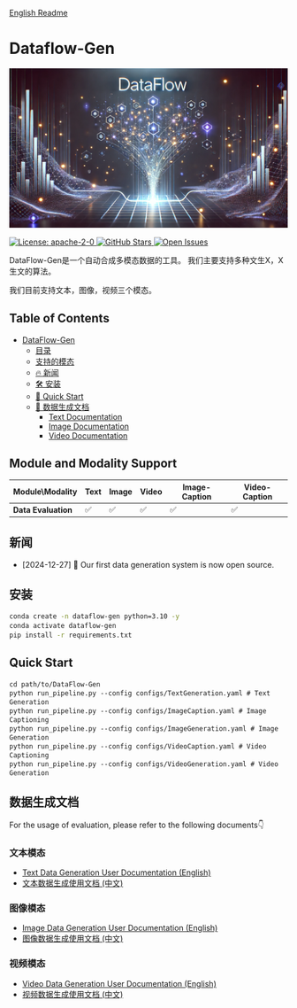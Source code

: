 
[English Readme](./README.md)
# Dataflow-Gen

<p align="center">
  <img src="./static/images/DataFlow_gen.png">
</p>
<a href="https://opensource.org/license/apache-2-0" target="_blank">
    <img alt="License: apache-2-0" src="https://img.shields.io/github/license/saltstack/salt" />
</a>
<a href="https://github.com/Open-DataFlow/Dataflow-Gen" target="_blank">
    <img alt="GitHub Stars" src="https://img.shields.io/github/stars/Open-DataFlow/Dataflow-Gen?style=social" />
</a>
<a href="https://github.com/Open-DataFlow/Dataflow-Gen/issues" target="_blank">
    <img alt="Open Issues" src="https://img.shields.io/github/issues-raw/Open-DataFlow/Dataflow-Gen" />
</a>

DataFlow-Gen是一个自动合成多模态数据的工具。 我们主要支持多种文生X，X生文的算法。

我们目前支持文本，图像，视频三个模态。

## Table of Contents
- [DataFlow-Gen](#dataflow-gen)
  - [目录](#目录)
  - [支持的模态](#支持的模态)
  - [🔥 新闻](#新闻)
  - [🛠 安装](#安装)
  - [🚀 Quick Start](#quick-start)
  - [📌 数据生成文档](#数据生成文档)
    - [Text Documentation](#text-documentation)
    - [Image Documentation](#image-documentation)
    - [Video Documentation](#video-documentation)

## Module and Modality Support

| Module\Modality     | Text | Image | Video | Image-Caption | Video-Caption |
| ------------------- | ---- | ----- | ----- | --------------- | --------------- |
| **Data Evaluation** | ✅    | ✅     | ✅     | ✅               | ✅               |

## 新闻
- [2024-12-27] 🎉 Our first data generation system is now open source.

## 安装
```bash
conda create -n dataflow-gen python=3.10 -y
conda activate dataflow-gen
pip install -r requirements.txt
```
## Quick Start
```
cd path/to/DataFlow-Gen
python run_pipeline.py --config configs/TextGeneration.yaml # Text Generation
python run_pipeline.py --config configs/ImageCaption.yaml # Image Captioning
python run_pipeline.py --config configs/ImageGeneration.yaml # Image Generation
python run_pipeline.py --config configs/VideoCaption.yaml # Video Captioning
python run_pipeline.py --config configs/VideoGeneration.yaml # Video Generation
```

## 数据生成文档

For the usage of evaluation, please refer to the following documents👇

### 文本模态

- [Text Data Generation User Documentation (English)](./Dataflow-Gen/docs/text.md)
- [文本数据生成使用文档 (中文)](./Dataflow-Gen/docs/text.zh-CN.md)

### 图像模态

- [Image Data Generation User Documentation (English)](./Dataflow-Gen/docs/image.md)
- [图像数据生成使用文档 (中文)](./Dataflow-Gen/docs/image.zh-CN.md)

### 视频模态

- [Video Data Generation User Documentation (English)](./Dataflow-Gen/docs/video.md)
- [视频数据生成使用文档 (中文)](./Dataflow-Gen/docs/video.zh-CN.md)

